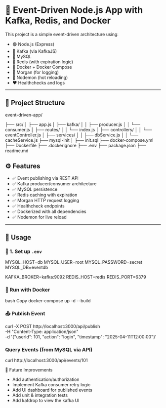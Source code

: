# 📡 Event-Driven Node.js App with Kafka, Redis, and Docker

This project is a simple event-driven architecture using:

- 🟢 Node.js (Express)
- 🧭 Kafka (via KafkaJS)
- 🐘 MySQL
- 🧰 Redis (with expiration logic)
- 🐳 Docker + Docker Compose
- 🧾 Morgan (for logging)
- 🔁 Nodemon (hot reloading)
- ❤️ Healthchecks and logs

---

## 📁 Project Structure

event-driven-app/

├── src/
│   ├── app.js
│   ├── kafka/
│   │   ├── producer.js
│   │   └── consumer.js
│   ├── routes/
│   │   └── index.js
│   ├── controllers/
│   │   └── eventController.js
│   ├── services/
│   │   ├── dbService.js
│   │   └── cacheService.js
├── mysql-init
│   ├── init.sql
├── docker-compose.yml
├── Dockerfile
├── .dockerignore
├── .env
├── package.json
├── readme.md


## ⚙️ Features

- ✅ Event publishing via REST API
- ✅ Kafka producer/consumer architecture
- ✅ MySQL persistence
- ✅ Redis caching with expiration
- ✅ Morgan HTTP request logging
- ✅ Healthcheck endpoints
- ✅ Dockerized with all dependencies
- ✅ Nodemon for live reload

---

## 🚀 Usage

### 🔧 1. Set up `.env`

MYSQL_HOST=db
MYSQL_USER=root
MYSQL_PASSWORD=secret
MYSQL_DB=eventdb

KAFKA_BROKER=kafka:9092
REDIS_HOST=redis
REDIS_PORT=6379


### 🐳 Run with Docker
bash
Copy
docker-compose up -d --build


### 📤 Publish Event

curl -X POST http://localhost:3000/api/publish \
  -H "Content-Type: application/json" \
  -d '{"userId": 101, "action": "login", "timestamp": "2025-04-11T12:00:00"}'

### Query Events (from MySQL via API)

curl http://localhost:3000/api/events/101



👷 Future Improvements
- Add authentication/authorization
- Implement Kafka consumer retry logic
- Add UI dashboard for published events
- Add unit & integration tests
- Add kafdrop to view the kafka UI 